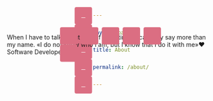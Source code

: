 ```yaml
---
layout: page
title: About
permalink: /about/
---
```


<div class="index-wrapper">


When I have to talk about myself sometimes I can only say more than my name.
«I do not know who I am, but I know that I do it with me»❤ Software Developer ❤


 <div>
  <a href="#"><span>Facebook</span></a>
  <a href="#"><span>Twitter</span></a>
  <a href="#"><span>Google+</span></a>
  <a href="#"><span>Github</span></a>
  <a href="#"><span>Dribbble</span></a>
  <a href="#"><span>CodePen</span></a>
</div>


  <div class="girl">
    <div class="cabello"></div>
    <div class="cabello3"></div>
     <div class="cabello5"></div>
    <div class="cara">
      <div class="ojos"><span class="iris"></span></div>
      <div class="rubor"></div>
      <div class="boca"></div>
      <div class="cuello"></div>
    </div>
    <div class="flequi"></div>
     <div class="flequi3"></div>
    <div class="flequi5"></div>
    <div>
   
  


</div>




<style type="text/css">
  
  
div {
  display: inline-block;
  position:absolute;
  top:50%;
  left:50%;
  -ms-transform:translate(-50%,-50%);
  -webkit-transform:translate(-50%,-50%);
  transform:translate(-50%,-50%);
}

/* Icons */

a {
  color:#fff;
  background: #DB6E82;
  border-radius:4px;
  text-align:center;
  text-decoration:none;
  font-family:fontawesome;
  position: relative;
  display: inline-block;
  width:40px;
  height:28px;
  padding-top:12px;
  margin:0 2px;
  -o-transition:all .5s;
  -webkit-transition: all .5s;
  -moz-transition: all .5s;
  transition: all .5s;
   -webkit-font-smoothing: antialiased;
}

a:hover {
  background: #ef92a3;
}

/* pop-up text */

a span {
  color:#666;
  position:absolute;
  font-family:sans-serif;
  bottom:0;
  left:-25px;
  right:-25px;
  padding:5px 7px;
  z-index:-1;
  font-size:14px;
  border-radius:2px;
  background:#fff;
  visibility:hidden;
  opacity:0;
  -o-transition:all .5s cubic-bezier(0.68, -0.55, 0.265, 1.55);
  -webkit-transition: all .5s cubic-bezier(0.68, -0.55, 0.265, 1.55);
  -moz-transition: all .5s cubic-bezier(0.68, -0.55, 0.265, 1.55);
  transition: all .5s cubic-bezier(0.68, -0.55, 0.265, 1.55);
}

/* pop-up text arrow */

a span:before {
  content:'';
  width: 0; 
  height: 0; 
  border-left: 5px solid transparent;
  border-right: 5px solid transparent;
  border-top: 5px solid #fff;
  position:absolute;
  bottom:-5px;
  left:40px;
}

/* text pops up when icon is in hover state */

a:hover span {
  bottom:50px;
  visibility:visible;
  opacity:1;
}

/* font awesome icons */

a:nth-of-type(1):before {
content:'\f09a';
}
a:nth-of-type(2):before {
content:'\f099';
}
a:nth-of-type(3):before {
content:'\f0d5';
}
a:nth-of-type(4):before {
content:'\f113';
}
a:nth-of-type(5):before {
content:'\f17d';
}
a:nth-of-type(6):before {
content:'\f1cb';
}
</style>